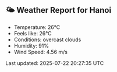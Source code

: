 <!-- WEATHER-START -->
## 🌤 Weather Report for Hanoi

- Temperature: 26°C
- Feels like: 26°C
- Conditions: overcast clouds
- Humidity: 91%
- Wind Speed: 4.56 m/s

Last updated: 2025-07-22 20:27:35 UTC
<!-- WEATHER-END -->
